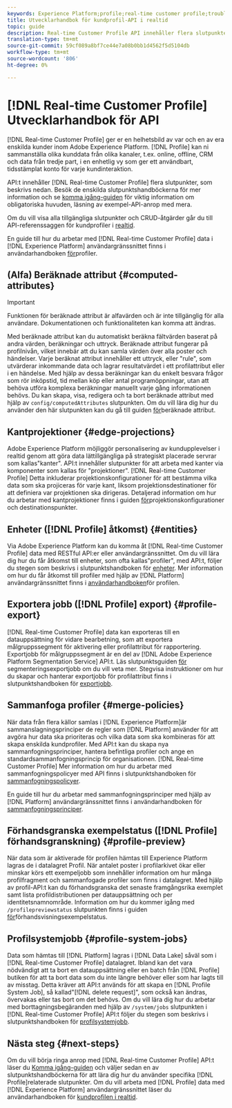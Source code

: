 ```yaml
---
keywords: Experience Platform;profile;real-time customer profile;troubleshooting;API;unified profile;Unified Profile;unified;Profile;rtcp;enable profile;Enable profile
title: Utvecklarhandbok för kundprofil-API i realtid
topic: guide
description: Real-time Customer Profile API innehåller flera slutpunkter som beskrivs nedan.
translation-type: tm+mt
source-git-commit: 59cf089a8bf7ce44e7a08b0bb1d4562f5d5104db
workflow-type: tm+mt
source-wordcount: '806'
ht-degree: 0%

---
```



# [!DNL Real-time Customer Profile] Utvecklarhandbok för API

[!DNL Real-time Customer Profile] ger er en helhetsbild av var och en av era enskilda kunder inom Adobe Experience Platform. [!DNL Profile] kan ni sammanställa olika kunddata från olika kanaler, t.ex. online, offline, CRM och data från tredje part, i en enhetlig vy som ger ett användbart, tidsstämplat konto för varje kundinteraktion.

API:t innehåller [!DNL Real-time Customer Profile] flera slutpunkter, som beskrivs nedan. Besök de enskilda slutpunktshandböckerna för mer information och se [komma igång-guiden](getting-started.md) för viktig information om obligatoriska huvuden, läsning av exempel-API-anrop med mera.

Om du vill visa alla tillgängliga slutpunkter och CRUD-åtgärder går du till API-referenssaggen för kundprofiler i [realtid](https://www.adobe.io/apis/experienceplatform/home/api-reference.html#!acpdr/swagger-specs/real-time-customer-profile.yaml).

En guide till hur du arbetar med [!DNL Real-time Customer Profile] data i [!DNL Experience Platform] användargränssnittet finns i användarhandboken [för](../ui/user-guide.md)profiler.

## (Alfa) Beräknade attribut {#computed-attributes}

>[!IMPORTANT]
>
>Funktionen för beräknade attribut är alfavärden och är inte tillgänglig för alla användare. Dokumentationen och funktionaliteten kan komma att ändras.

Med beräknade attribut kan du automatiskt beräkna fältvärden baserat på andra värden, beräkningar och uttryck. Beräknade attribut fungerar på profilnivån, vilket innebär att du kan samla värden över alla poster och händelser. Varje beräknat attribut innehåller ett uttryck, eller &quot;rule&quot;, som utvärderar inkommande data och lagrar resultatvärdet i ett profilattribut eller i en händelse. Med hjälp av dessa beräkningar kan du enkelt besvara frågor som rör inköpstid, tid mellan köp eller antal programöppningar, utan att behöva utföra komplexa beräkningar manuellt varje gång informationen behövs. Du kan skapa, visa, redigera och ta bort beräknade attribut med hjälp av `config/computedAttributes` slutpunkten. Om du vill lära dig hur du använder den här slutpunkten kan du gå till guiden [för](computed-attributes.md)beräknade attribut.

## Kantprojektioner {#edge-projections}

Adobe Experience Platform möjliggör personalisering av kundupplevelser i realtid genom att göra data lättillgängliga på strategiskt placerade servrar som kallas&quot;kanter&quot;. API:t innehåller slutpunkter för att arbeta med kanter via komponenter som kallas för &quot;projektioner&quot;. [!DNL Real-time Customer Profile] Detta inkluderar projektionskonfigurationer för att bestämma vilka data som ska projiceras för varje kant, liksom projektionsdestinationer för att definiera var projektionen ska dirigeras. Detaljerad information om hur du arbetar med kantprojektioner finns i guiden [för](edge-projections.md)projektionskonfigurationer och destinationspunkter.

## Enheter ([!DNL Profile] åtkomst) {#entities}

Via Adobe Experience Platform kan du komma åt [!DNL Real-time Customer Profile] data med RESTful API:er eller användargränssnittet. Om du vill lära dig hur du får åtkomst till enheter, som ofta kallas&quot;profiler&quot;, med API:t, följer du stegen som beskrivs i slutpunktshandboken för [enheter](entities.md). Mer information om hur du får åtkomst till profiler med hjälp av [!DNL Platform] användargränssnittet finns i [användarhandboken](../ui/user-guide.md)för profilen.

## Exportera jobb ([!DNL Profile] export) {#profile-export}

[!DNL Real-time Customer Profile] data kan exporteras till en datauppsättning för vidare bearbetning, som att exportera målgruppssegment för aktivering eller profilattribut för rapportering. Exportjobb för målgruppssegment är en del av [!DNL Adobe Experience Platform Segmentation Service] API:t. Läs slutpunktsguiden [för](../../profile/api/export-jobs.md) segmenteringsexportjobb om du vill veta mer. Stegvisa instruktioner om hur du skapar och hanterar exportjobb för profilattribut finns i slutpunktshandboken för [exportjobb](export-jobs.md).

## Sammanfoga profiler {#merge-policies}

När data från flera källor samlas i [!DNL Experience Platform]är sammanslagningsprinciper de regler som [!DNL Platform] använder för att avgöra hur data ska prioriteras och vilka data som ska kombineras för att skapa enskilda kundprofiler. Med API:t kan du skapa nya sammanfogningsprinciper, hantera befintliga profiler och ange en standardsammanfogningsprincip för organisationen. [!DNL Real-time Customer Profile] Mer information om hur du arbetar med sammanfogningspolicyer med API finns i slutpunktshandboken för [sammanfogningspolicyer](merge-policies.md).

En guide till hur du arbetar med sammanfogningsprinciper med hjälp av [!DNL Platform] användargränssnittet finns i användarhandboken för [sammanfogningsprinciper](../ui/merge-policies.md).

## Förhandsgranska exempelstatus ([!DNL Profile] förhandsgranskning) {#profile-preview}

När data som är aktiverade för profilen hämtas till Experience Platform lagras de i datalagret Profil. När antalet poster i profilarkivet ökar eller minskar körs ett exempeljobb som innehåller information om hur många profilfragment och sammanfogade profiler som finns i datalagret. Med hjälp av profil-API:t kan du förhandsgranska det senaste framgångsrika exemplet samt lista profildistributionen per datauppsättning och per identitetsnamnområde. Information om hur du kommer igång med `/profilepreviewstatus` slutpunkten finns i guiden [för](preview-sample-status.md)förhandsvisningsexempelstatus.

## Profilsystemjobb {#profile-system-jobs}

Data som hämtas till [!DNL Platform] lagras i [!DNL Data Lake] såväl som i [!DNL Real-time Customer Profile] datalagret. Ibland kan det vara nödvändigt att ta bort en datauppsättning eller en batch från [!DNL Profile] butiken för att ta bort data som du inte längre behöver eller som har lagts till av misstag. Detta kräver att API:t används för att skapa en [!DNL Profile System Job], så kallad&quot;[!DNL delete request]&quot;, som också kan ändras, övervakas eller tas bort om det behövs. Om du vill lära dig hur du arbetar med borttagningsbegäranden med hjälp av `/system/jobs` slutpunkten i [!DNL Real-time Customer Profile] API:t följer du stegen som beskrivs i slutpunktshandboken för [profilsystemjobb](profile-system-jobs.md).

## Nästa steg {#next-steps}

Om du vill börja ringa anrop med [!DNL Real-time Customer Profile] API:t läser du [Komma igång-guiden](getting-started.md) och väljer sedan en av slutpunktshandböckerna för att lära dig hur du använder specifika [!DNL Profile]relaterade slutpunkter. Om du vill arbeta med [!DNL Profile] data med [!DNL Experience Platform] användargränssnittet läser du användarhandboken för [kundprofilen i realtid](../ui/user-guide.md).